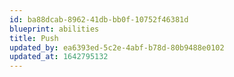 ```yaml
---
id: ba88dcab-8962-41db-bb0f-10752f46381d
blueprint: abilities
title: Push
updated_by: ea6393ed-5c2e-4abf-b78d-80b9488e0102
updated_at: 1642795132
---
```

